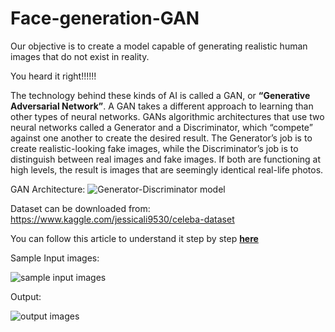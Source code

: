 # Face-generation-GAN
Our objective is to create a model capable of generating realistic human images that do not exist in reality.

You heard it right!!!!!!

The technology behind these kinds of AI is called a GAN, or **“Generative Adversarial Network”**. A GAN takes a different approach to learning than other types of neural networks. GANs algorithmic architectures that use two neural networks called a Generator and a Discriminator, which “compete” against one another to create the desired result. The Generator’s job is to create realistic-looking fake images, while the Discriminator’s job is to distinguish between real images and fake images. If both are functioning at high levels, the result is images that are seemingly identical real-life photos.

GAN Architecture: 
![Generator-Discriminator model](https://github.com/nageshsinghc4/Face-generation-GAN/blob/master/0_DUjeBdOFn-89W5WL.png)


Dataset can be downloaded from: https://www.kaggle.com/jessicali9530/celeba-dataset

You can follow this article to understand it step by step [**here**](https://www.theaidream.com/post/generate-realistic-human-face-using-gan-1)

Sample Input images:

![sample input images](https://github.com/nageshsinghc4/Face-generation-GAN/blob/master/Capture.PNG)


Output:

![output images](https://github.com/nageshsinghc4/Face-generation-GAN/blob/master/visual%20(2).gif)
